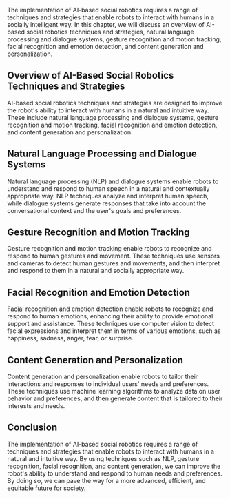 
The implementation of AI-based social robotics requires a range of techniques and strategies that enable robots to interact with humans in a socially intelligent way. In this chapter, we will discuss an overview of AI-based social robotics techniques and strategies, natural language processing and dialogue systems, gesture recognition and motion tracking, facial recognition and emotion detection, and content generation and personalization.

Overview of AI-Based Social Robotics Techniques and Strategies
--------------------------------------------------------------

AI-based social robotics techniques and strategies are designed to improve the robot's ability to interact with humans in a natural and intuitive way. These include natural language processing and dialogue systems, gesture recognition and motion tracking, facial recognition and emotion detection, and content generation and personalization.

Natural Language Processing and Dialogue Systems
------------------------------------------------

Natural language processing (NLP) and dialogue systems enable robots to understand and respond to human speech in a natural and contextually appropriate way. NLP techniques analyze and interpret human speech, while dialogue systems generate responses that take into account the conversational context and the user's goals and preferences.

Gesture Recognition and Motion Tracking
---------------------------------------

Gesture recognition and motion tracking enable robots to recognize and respond to human gestures and movement. These techniques use sensors and cameras to detect human gestures and movements, and then interpret and respond to them in a natural and socially appropriate way.

Facial Recognition and Emotion Detection
----------------------------------------

Facial recognition and emotion detection enable robots to recognize and respond to human emotions, enhancing their ability to provide emotional support and assistance. These techniques use computer vision to detect facial expressions and interpret them in terms of various emotions, such as happiness, sadness, anger, fear, or surprise.

Content Generation and Personalization
--------------------------------------

Content generation and personalization enable robots to tailor their interactions and responses to individual users' needs and preferences. These techniques use machine learning algorithms to analyze data on user behavior and preferences, and then generate content that is tailored to their interests and needs.

Conclusion
----------

The implementation of AI-based social robotics requires a range of techniques and strategies that enable robots to interact with humans in a natural and intuitive way. By using techniques such as NLP, gesture recognition, facial recognition, and content generation, we can improve the robot's ability to understand and respond to human needs and preferences. By doing so, we can pave the way for a more advanced, efficient, and equitable future for society.
